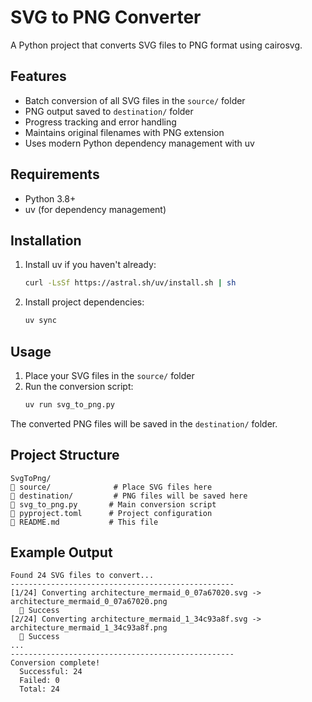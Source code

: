 # SVG to PNG Converter

A Python project that converts SVG files to PNG format using cairosvg.

## Features

- Batch conversion of all SVG files in the `source/` folder
- PNG output saved to `destination/` folder
- Progress tracking and error handling
- Maintains original filenames with PNG extension
- Uses modern Python dependency management with uv

## Requirements

- Python 3.8+
- uv (for dependency management)

## Installation

1. Install uv if you haven't already:
   ```bash
   curl -LsSf https://astral.sh/uv/install.sh | sh
   ```

2. Install project dependencies:
   ```bash
   uv sync
   ```

## Usage

1. Place your SVG files in the `source/` folder
2. Run the conversion script:
   ```bash
   uv run svg_to_png.py
   ```

The converted PNG files will be saved in the `destination/` folder.

## Project Structure

```
SvgToPng/
   source/              # Place SVG files here
   destination/         # PNG files will be saved here
   svg_to_png.py       # Main conversion script
   pyproject.toml      # Project configuration
   README.md           # This file
```

## Example Output

```
Found 24 SVG files to convert...
--------------------------------------------------
[1/24] Converting architecture_mermaid_0_07a67020.svg -> architecture_mermaid_0_07a67020.png
   Success
[2/24] Converting architecture_mermaid_1_34c93a8f.svg -> architecture_mermaid_1_34c93a8f.png
   Success
...
--------------------------------------------------
Conversion complete!
  Successful: 24
  Failed: 0
  Total: 24
```
